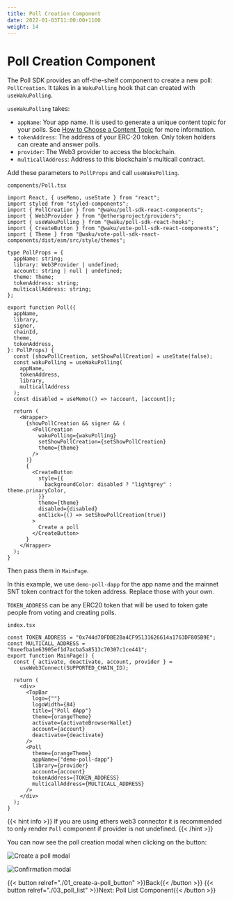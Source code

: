 ```yaml
---
title: Poll Creation Component
date: 2022-01-03T11:00:00+1100
weight: 14
---
```


# Poll Creation Component

The Poll SDK provides an off-the-shelf component to create a new poll: `PollCreation`.
It takes in a `WakuPolling` hook that can created with `useWakuPolling`.

`useWakuPolling` takes:

- `appName`: Your app name.
  It is used to generate a unique content topic for your polls.
  See [How to Choose a Content Topic](/docs/guides/01_choose_content_topic/) for more information.
- `tokenAddress`: The address of your ERC-20 token.
  Only token holders can create and answer polls.
- `provider`: The Web3 provider to access the blockchain.
- `multicallAddress`: Address to this blockchain's multicall contract.

Add these parameters to `PollProps` and call `useWakuPolling`.

`components/Poll.tsx`

```tsx
import React, { useMemo, useState } from "react";
import styled from "styled-components";
import { PollCreation } from "@waku/poll-sdk-react-components";
import { Web3Provider } from "@ethersproject/providers";
import { useWakuPolling } from "@waku/poll-sdk-react-hooks";
import { CreateButton } from "@waku/vote-poll-sdk-react-components";
import { Theme } from "@waku/vote-poll-sdk-react-components/dist/esm/src/style/themes";

type PollProps = {
  appName: string;
  library: Web3Provider | undefined;
  account: string | null | undefined;
  theme: Theme;
  tokenAddress: string;
  multicallAddress: string;
};

export function Poll({
  appName,
  library,
  signer,
  chainId,
  theme,
  tokenAddress,
}: PollProps) {
  const [showPollCreation, setShowPollCreation] = useState(false);
  const wakuPolling = useWakuPolling(
    appName,
    tokenAddress,
    library,
    multicallAddress
  );
  const disabled = useMemo(() => !account, [account]);

  return (
    <Wrapper>
      {showPollCreation && signer && (
        <PollCreation
          wakuPolling={wakuPolling}
          setShowPollCreation={setShowPollCreation}
          theme={theme}
        />
      )}
      {
        <CreateButton
          style={{
            backgroundColor: disabled ? "lightgrey" : theme.primaryColor,
          }}
          theme={theme}
          disabled={disabled}
          onClick={() => setShowPollCreation(true)}
        >
          Create a poll
        </CreateButton>
      }
    </Wrapper>
  );
}
```

Then pass them in `MainPage`.

In this example, we use `demo-poll-dapp` for the app name and the mainnet SNT token contract for the token address.
Replace those with your own.

`TOKEN_ADDRESS` can be any ERC20 token that will be used to token gate people from voting and creating polls.

`index.tsx`

```tsx
const TOKEN_ADDRESS = "0x744d70FDBE2Ba4CF95131626614a1763DF805B9E";
const MULTICALL_ADDRESS = "0xeefba1e63905ef1d7acba5a8513c70307c1ce441";
export function MainPage() {
  const { activate, deactivate, account, provider } =
    useWeb3Connect(SUPPORTED_CHAIN_ID);

  return (
    <div>
      <TopBar
        logo={""}
        logoWidth={84}
        title={"Poll dApp"}
        theme={orangeTheme}
        activate={activateBrowserWallet}
        account={account}
        deactivate={deactivate}
      />
      <Poll
        theme={orangeTheme}
        appName={"demo-poll-dapp"}
        library={provider}
        account={account}
        tokenAddress={TOKEN_ADDRESS}
        multicallAddress={MULTICALL_ADDRESS}
      />
    </div>
  );
}
```

{{< hint info >}}
If you are using ethers web3 connector it is recommended to only render `Poll` component if provider is not undefined.
{{< /hint >}}

You can now see the poll creation modal when clicking on the button:

![Create a poll modal](/assets/poll_sdk/create-a-poll-component.png)

![Confirmation modal](/assets/poll_sdk/poll-created.png)

{{< button relref="./01_create-a-poll_button"  >}}Back{{< /button >}}
{{< button relref="./03_poll_list"  >}}Next: Poll List Component{{< /button >}}
